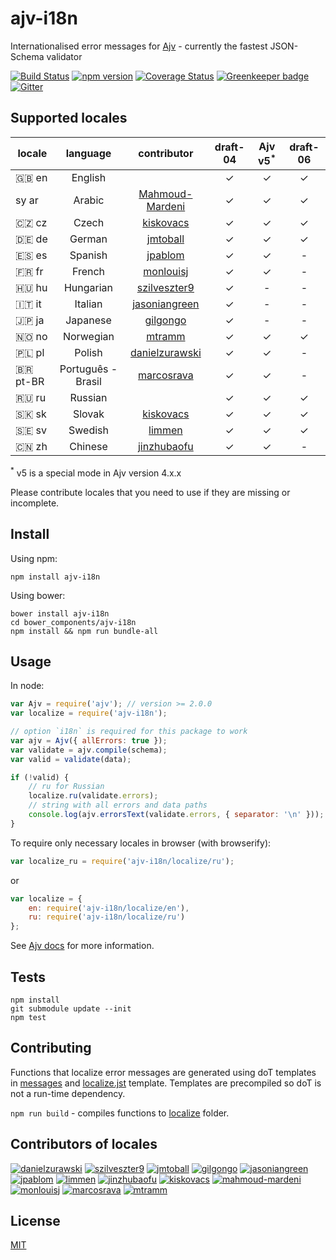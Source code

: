 # ajv-i18n

Internationalised error messages for [Ajv](https://github.com/epoberezkin/ajv) - currently the fastest JSON-Schema validator

[![Build Status](https://travis-ci.org/epoberezkin/ajv-i18n.svg?branch=master)](https://travis-ci.org/epoberezkin/ajv-i18n)
[![npm version](https://badge.fury.io/js/ajv-i18n.svg)](http://badge.fury.io/js/ajv-i18n)
[![Coverage Status](https://coveralls.io/repos/github/epoberezkin/ajv-i18n/badge.svg?branch=master)](https://coveralls.io/github/epoberezkin/ajv-i18n?branch=master)
[![Greenkeeper badge](https://badges.greenkeeper.io/epoberezkin/ajv-i18n.svg)](https://greenkeeper.io/)
[![Gitter](https://img.shields.io/gitter/room/ajv-validator/ajv.svg)](https://gitter.im/ajv-validator/ajv)


## Supported locales

|locale|language |contributor|draft-04|Ajv v5<sup>\*</sup>|draft-06|
|------|:-------:|:---------:|:------:|:------:|:------:|
|🇬🇧 en|English  | |✓|✓|✓|
|sy ar|Arabic   |[Mahmoud-Mardeni](https://github.com/Mahmoud-Mardeni)|✓|✓|✓|
|🇨🇿 cz|Czech    |[kiskovacs](https://github.com/kiskovacs)|✓|✓|✓|
|🇩🇪 de|German   |[jmtoball](https://github.com/jmtoball)|✓|✓|✓|
|🇪🇸 es|Spanish  |[jpablom](https://github.com/jpablom)|✓|✓|-|
|🇫🇷 fr|French   |[monlouisj](https://github.com/monlouisj)|✓|✓|-|
|🇭🇺 hu|Hungarian|[szilveszter9](https://github.com/szilveszter9)|✓|-|-|
|🇮🇹 it|Italian  |[jasoniangreen](https://github.com/jasoniangreen)|✓|-|-|
|🇯🇵 ja|Japanese |[gilgongo](https://github.com/gilgongo)|✓|-|-|
|🇳🇴 no|Norwegian|[mtramm](https://github.com/mtramm)|✓|✓|✓|
|🇵🇱 pl|Polish   |[danielzurawski](https://github.com/danielzurawski)|✓|✓|-|
|🇧🇷 pt-BR|Português - Brasil|[marcosrava](https://github.com/marcosrava)|✓|✓|-|
|🇷🇺 ru|Russian  | |✓|✓|✓|
|🇸🇰 sk|Slovak   |[kiskovacs](https://github.com/kiskovacs)|✓|✓|✓|
|🇸🇪 sv|Swedish  |[limmen](https://github.com/Limmen)|✓|✓|✓|
|🇨🇳 zh|Chinese  |[jinzhubaofu](https://github.com/jinzhubaofu)|✓|✓|-|

<sup>\*</sup> v5 is a special mode in Ajv version 4.x.x

Please contribute locales that you need to use if they are missing or incomplete.


## Install

Using npm:

```
npm install ajv-i18n
```

Using bower:

```
bower install ajv-i18n
cd bower_components/ajv-i18n
npm install && npm run bundle-all
```

## Usage

In node:

```javascript
var Ajv = require('ajv'); // version >= 2.0.0
var localize = require('ajv-i18n');

// option `i18n` is required for this package to work
var ajv = Ajv({ allErrors: true });
var validate = ajv.compile(schema);
var valid = validate(data);

if (!valid) {
    // ru for Russian
    localize.ru(validate.errors);
    // string with all errors and data paths
    console.log(ajv.errorsText(validate.errors, { separator: '\n' }));
}
```

To require only necessary locales in browser (with browserify):

```javascript
var localize_ru = require('ajv-i18n/localize/ru');
```

or

```javascript
var localize = {
    en: require('ajv-i18n/localize/en'),
    ru: require('ajv-i18n/localize/ru')
};
```

See [Ajv docs](https://github.com/epoberezkin/ajv) for more information.


## Tests

```
npm install
git submodule update --init
npm test
```


## Contributing

Functions that localize error messages are generated using doT templates in [messages](https://github.com/epoberezkin/ajv-i18n/tree/master/messages/index.js) and [localize.jst](https://github.com/epoberezkin/ajv-i18n/tree/master/localize/localize.jst) template. Templates are precompiled so doT is not a run-time dependency.

`npm run build` - compiles functions to [localize](https://github.com/epoberezkin/ajv/tree/master/localize) folder.


## Contributors of locales

[![danielzurawski](https://avatars3.githubusercontent.com/u/1625711?v=3&s=40)](https://github.com/danielzurawski "danielzurawski")
[![szilveszter9](https://avatars0.githubusercontent.com/u/7540866?v=3&s=40)](https://github.com/szilveszter9 "szilveszter9")
[![jmtoball](https://avatars0.githubusercontent.com/u/219950?v=3&s=40)](https://github.com/jmtoball "jmtoball")
[![gilgongo](https://avatars2.githubusercontent.com/u/4561747?v=3&s=40)](https://github.com/gilgongo "gilgongo")
[![jasoniangreen](https://avatars3.githubusercontent.com/u/3481367?v=3&s=40)](https://github.com/jasoniangreen "jasoniangreen")
[![jpablom](https://avatars0.githubusercontent.com/u/3935083?v=3&s=40)](https://github.com/jpablom "jpablom")
[![limmen](https://avatars2.githubusercontent.com/u/8254791?v=3&s=40)](https://github.com/Limmen "Limmen")
[![jinzhubaofu](https://avatars2.githubusercontent.com/u/811195?v=3&s=40)](https://github.com/jinzhubaofu "jinzhubaofu")
[![kiskovacs](https://avatars1.githubusercontent.com/u/2733311?v=3&s=40)](https://github.com/kiskovacs "kiskovacs")
[![mahmoud-mardeni](https://avatars2.githubusercontent.com/u/19661270?s=40&v=3)](https://github.com/Mahmoud-Mardeni "mahmoud-mardeni")
[![monlouisj](https://avatars0.githubusercontent.com/u/5998380?v=3&s=40)](https://github.com/monlouisj "monlouisj")
[![marcosrava](https://avatars2.githubusercontent.com/u/243790?v=3&s=40)](https://github.com/marcosrava "marcosrava")
[![mtramm](https://avatars3.githubusercontent.com/u/3519541?v=3&s=40)](https://github.com/mtramm "mtramm")


## License

[MIT](https://github.com/epoberezkin/ajv-i18n/blob/master/LICENSE)
